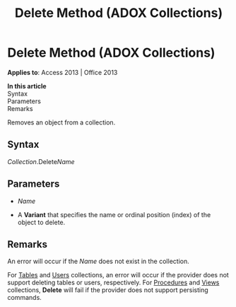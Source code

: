 ﻿---
title: Delete Method (ADOX Collections)
TOCTitle: Delete Method (ADOX Collections)
ms:assetid: bcf9b8dd-cc7a-c1f9-fd93-58694766c4d9
ms:mtpsurl: https://msdn.microsoft.com/en-us/library/JJ249909(v=office.15)
ms:contentKeyID: 48547423
ms.date: 09/18/2015
mtps_version: v=office.15
---

# Delete Method (ADOX Collections)


**Applies to**: Access 2013 | Office 2013

**In this article**  
Syntax  
Parameters  
Remarks  

Removes an object from a collection.

## Syntax

*Collection*.Delete*Name*

## Parameters

  - *Name*

  - A **Variant** that specifies the name or ordinal position (index) of the object to delete.

## Remarks

An error will occur if the *Name* does not exist in the collection.

For [Tables](tables-collection-adox.md) and [Users](users-collection-adox.md) collections, an error will occur if the provider does not support deleting tables or users, respectively. For [Procedures](procedures-collection-adox.md) and [Views](views-collection-adox.md) collections, **Delete** will fail if the provider does not support persisting commands.

